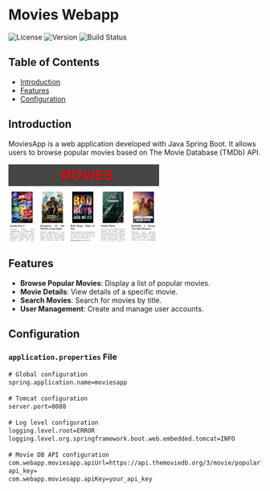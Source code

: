 # Movies Webapp

![License](https://img.shields.io/badge/license-MIT-blue.svg)
![Version](https://img.shields.io/badge/version-0.0.1--SNAPSHOT-brightgreen.svg)
![Build Status](https://github.com/eduardoschoepf/movies-webapp/actions/workflows/ci.yml/badge.svg)

## Table of Contents
- [Introduction](#introduction)
- [Features](#features)
- [Configuration](#configuration)

## Introduction

MoviesApp is a web application developed with Java Spring Boot. It allows users to browse popular movies based on The Movie Database (TMDb) API.  

<img src="/assets/movies_webapp.png" alt="Movies interface" width="300"/>

## Features

- **Browse Popular Movies**: Display a list of popular movies.
- **Movie Details**: View details of a specific movie.
- **Search Movies**: Search for movies by title.
- **User Management**: Create and manage user accounts.

## Configuration

### `application.properties` File

```properties
# Global configuration
spring.application.name=moviesapp

# Tomcat configuration
server.port=8080

# Log level configuration
logging.level.root=ERROR
logging.level.org.springframework.boot.web.embedded.tomcat=INFO

# Movie DB API configuration
com.webapp.moviesapp.apiUrl=https://api.themoviedb.org/3/movie/popular?api_key=
com.webapp.moviesapp.apiKey=your_api_key
